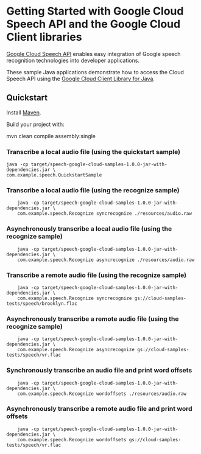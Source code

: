 # Getting Started with Google Cloud Speech API and the Google Cloud Client libraries

[Google Cloud Speech API][speech] enables easy integration of Google speech
recognition technologies into developer applications.

These sample Java applications demonstrate how to access the Cloud Speech API
using the [Google Cloud Client Library for Java][google-cloud-java].

[speech]: https://cloud.google.com/speech/docs/
[google-cloud-java]: https://github.com/GoogleCloudPlatform/google-cloud-java

## Quickstart

Install [Maven](http://maven.apache.org/).

Build your project with:

  mvn clean compile assembly:single

### Transcribe a local audio file (using the quickstart sample)

    java -cp target/speech-google-cloud-samples-1.0.0-jar-with-dependencies.jar \
    com.example.speech.QuickstartSample

### Transcribe a local audio file (using the recognize sample)
```
    java -cp target/speech-google-cloud-samples-1.0.0-jar-with-dependencies.jar \
    com.example.speech.Recognize syncrecognize ./resources/audio.raw
```

### Asynchronously transcribe a local audio file (using the recognize sample)
```
    java -cp target/speech-google-cloud-samples-1.0.0-jar-with-dependencies.jar \
    com.example.speech.Recognize asyncrecognize ./resources/audio.raw
```

### Transcribe a remote audio file (using the recognize sample)
```
    java -cp target/speech-google-cloud-samples-1.0.0-jar-with-dependencies.jar \
    com.example.speech.Recognize syncrecognize gs://cloud-samples-tests/speech/brooklyn.flac
```

### Asynchronously transcribe a remote audio file (using the recognize sample)
```
    java -cp target/speech-google-cloud-samples-1.0.0-jar-with-dependencies.jar \
    com.example.speech.Recognize asyncrecognize gs://cloud-samples-tests/speech/vr.flac
```

### Synchronously transcribe an audio file and print word offsets
```
    java -cp target/speech-google-cloud-samples-1.0.0-jar-with-dependencies.jar \
    com.example.speech.Recognize wordoffsets ./resources/audio.raw
```

### Asynchronously transcribe a remote audio file and print word offsets
```
    java -cp target/speech-google-cloud-samples-1.0.0-jar-with-dependencies.jar \
    com.example.speech.Recognize wordoffsets gs://cloud-samples-tests/speech/vr.flac
```

